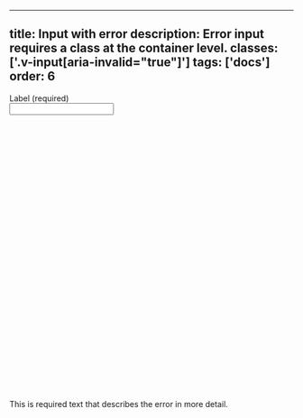 <!--
 *              © 2025 Visa
 *
 * Licensed under the Apache License, Version 2.0 (the "License");
 * you may not use this file except in compliance with the License.
 * You may obtain a copy of the License at
 *
 *         http://www.apache.org/licenses/LICENSE-2.0
 *
 * Unless required by applicable law or agreed to in writing, software
 * distributed under the License is distributed on an "AS IS" BASIS,
 * WITHOUT WARRANTIES OR CONDITIONS OF ANY KIND, either express or implied.
 * See the License for the specific language governing permissions and
 * limitations under the License.
 *
 -->
---
title: Input with error
description: Error input requires a class at the container level. 
classes: ['.v-input[aria-invalid="true"]']
tags: ['docs']
order: 6
---

<div class="v-flex v-flex-col v-gap-4">
  <label class="v-label" for="input-test-error">
    Label (required)
  </label>
  <div class="v-input-container v-surface v-flex-row">
    <input aria-describedby="input-message-test-error" aria-invalid="true" class="v-input" id="input-test-error" name="text-input-error" type="text"/>
  </div>
  <span class="v-input-message" id="input-message-test-error">
    <svg aria-hidden="true" class="v-icon v-icon-visa v-icon-tiny" focusable="false" viewbox="0 0 16 16">
      <use href="#visa-error-tiny">
      </use>
    </svg>
    This is required text that describes the error in more detail.
  </span>
</div>
